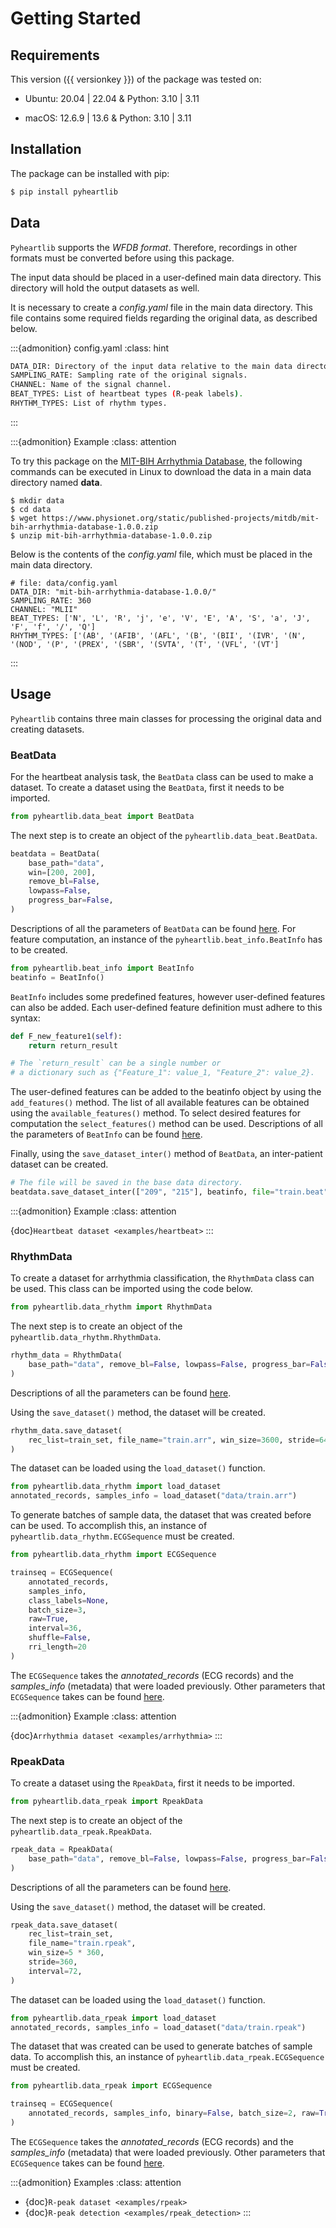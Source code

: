 
# Getting Started


## Requirements

This version ({{ versionkey }}) of the package was tested on:

- Ubuntu: 20.04 | 22.04 & Python: 3.10 | 3.11

- macOS: 12.6.9 | 13.6 & Python: 3.10 | 3.11

## Installation

The package can be installed with pip:

```bash
$ pip install pyheartlib
```

## Data

`Pyheartlib` supports the *WFDB format*. Therefore, recordings in other formats must be converted before using this package.

The input data should be placed in a user-defined main data directory. This directory will hold the output datasets as well.

It is necessary to create a *config.yaml* file in the main data directory. This file contains some required fields regarding the original data, as described below.

:::{admonition} config.yaml
:class: hint

```bash
DATA_DIR: Directory of the input data relative to the main data directory.
SAMPLING_RATE: Sampling rate of the original signals.
CHANNEL: Name of the signal channel.
BEAT_TYPES: List of heartbeat types (R-peak labels).
RHYTHM_TYPES: List of rhythm types.
```
:::

:::{admonition} Example
:class: attention

To try this package on the [MIT-BIH Arrhythmia Database](https://www.physionet.org/content/mitdb/1.0.0/), the following commands can be executed in Linux to download the data in a main data directory named **data**.

```
$ mkdir data
$ cd data
$ wget https://www.physionet.org/static/published-projects/mitdb/mit-bih-arrhythmia-database-1.0.0.zip
$ unzip mit-bih-arrhythmia-database-1.0.0.zip
```
Below is the contents of the *config.yaml* file, which must be placed in the main data directory.

```
# file: data/config.yaml
DATA_DIR: "mit-bih-arrhythmia-database-1.0.0/"
SAMPLING_RATE: 360
CHANNEL: "MLII"
BEAT_TYPES: ['N', 'L', 'R', 'j', 'e', 'V', 'E', 'A', 'S', 'a', 'J', 'F', 'f', '/', 'Q']
RHYTHM_TYPES: ['(AB', '(AFIB', '(AFL', '(B', '(BII', '(IVR', '(N', '(NOD', '(P', '(PREX', '(SBR', '(SVTA', '(T', '(VFL', '(VT']
```
:::

## Usage

`Pyheartlib` contains three main classes for processing the original data and creating datasets.

### BeatData

For the heartbeat analysis task, the `BeatData` class can be used to make a dataset. To create a dataset using the `BeatData`, first it needs to be imported.
```python
from pyheartlib.data_beat import BeatData
```
The next step is to create an object of the `pyheartlib.data_beat.BeatData`.
```python
beatdata = BeatData(
    base_path="data",
    win=[200, 200],
    remove_bl=False,
    lowpass=False,
    progress_bar=False,
)
```
Descriptions of all the parameters of `BeatData` can be found [here](introduction.html#directive-bdt).
For feature computation, an instance of the `pyheartlib.beat_info.BeatInfo` has to be created.
```python
from pyheartlib.beat_info import BeatInfo
beatinfo = BeatInfo()
```
`BeatInfo` includes some predefined features, however user-defined features can also be added. Each user-defined feature definition must adhere to this syntax:
```python
def F_new_feature1(self):
    return return_result

# The `return_result` can be a single number or
# a dictionary such as {"Feature_1": value_1, "Feature_2": value_2}.
```

The user-defined features can be added to the beatinfo object by using the `add_features()` method. The list of all available features can be obtained using the `available_features()` method. To select desired features for computation the `select_features()` method can be used.
Descriptions of all the parameters of `BeatInfo` can be found [here](introduction.html#directive-bif).

Finally, using the `save_dataset_inter()` method of `BeatData`, an inter-patient dataset can be created.
```python
# The file will be saved in the base data directory.
beatdata.save_dataset_inter(["209", "215"], beatinfo, file="train.beat")
```

:::{admonition} Example
:class: attention

{doc}`Heartbeat dataset <examples/heartbeat>`
:::

### RhythmData

To create a dataset for arrhythmia classification, the `RhythmData` class can be used. This class can be imported using the code below.
```python
from pyheartlib.data_rhythm import RhythmData
```
The next step is to create an object of the `pyheartlib.data_rhythm.RhythmData`.
```python
rhythm_data = RhythmData(
    base_path="data", remove_bl=False, lowpass=False, progress_bar=False
)
```
Descriptions of all the parameters can be found [here](introduction.html#directive-rdt).

Using the `save_dataset()` method, the dataset will be created.
```python
rhythm_data.save_dataset(
    rec_list=train_set, file_name="train.arr", win_size=3600, stride=64
)
```
The dataset can be loaded using the `load_dataset()` function.
```python
from pyheartlib.data_rhythm import load_dataset
annotated_records, samples_info = load_dataset("data/train.arr")
```

 To generate batches of sample data, the dataset that was created before can be used. To accomplish this, an instance of `pyheartlib.data_rhythm.ECGSequence` must be created.
```python
from pyheartlib.data_rhythm import ECGSequence

trainseq = ECGSequence(
    annotated_records,
    samples_info,
    class_labels=None,
    batch_size=3,
    raw=True,
    interval=36,
    shuffle=False,
    rri_length=20
)
```

The `ECGSequence` takes the  *annotated_records* (ECG records) and the *samples_info* (metadata) that were loaded previously. Other parameters that `ECGSequence` takes can be found [here](introduction.html#directive-rsq).

:::{admonition} Example
:class: attention

{doc}`Arrhythmia dataset <examples/arrhythmia>`
:::

### RpeakData

To create a dataset using the `RpeakData`, first it needs to be imported.
```python
from pyheartlib.data_rpeak import RpeakData
```
The next step is to create an object of the `pyheartlib.data_rpeak.RpeakData`.
```python
rpeak_data = RpeakData(
    base_path="data", remove_bl=False, lowpass=False, progress_bar=False
)
```
Descriptions of all the parameters can be found [here](introduction.html#directive-rpd).

Using the `save_dataset()` method, the dataset will be created.

```python
rpeak_data.save_dataset(
    rec_list=train_set,
    file_name="train.rpeak",
    win_size=5 * 360,
    stride=360,
    interval=72,
)
```

The dataset can be loaded using the `load_dataset()` function.
```python
from pyheartlib.data_rpeak import load_dataset
annotated_records, samples_info = load_dataset("data/train.rpeak")
```
The dataset that was created can be used to generate batches of sample data. To accomplish this, an instance of `pyheartlib.data_rpeak.ECGSequence` must be created.
```python
from pyheartlib.data_rpeak import ECGSequence

trainseq = ECGSequence(
    annotated_records, samples_info, binary=False, batch_size=2, raw=True, interval=72
)
```

The `ECGSequence` takes the  *annotated_records* (ECG records) and the *samples_info* (metadata) that were loaded previously. Other parameters that `ECGSequence` takes can be found [here](introduction.html#directive-rps).

:::{admonition} Examples
:class: attention

- {doc}`R-peak dataset <examples/rpeak>`
- {doc}`R-peak detection <examples/rpeak_detection>`
:::

